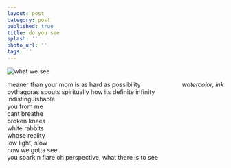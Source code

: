 ```yaml
---
layout: post
category: post
published: true
title: do you see
splash: ''
photo_url: ''
tags: ''
---
```

![what we see]({{site.baseurl}}/media/what-we-see.jpeg)
<!--more-->
<span class='date' style='float:right;'>*watercolor, ink*</span>  
  
  
meaner than your mom is as hard as possibility  
pythagoras spouts spiritually 
how its definite infinity  
indistinguishable  
you from me  
cant breathe  
broken knees  
white rabbits  
whose reality  
low light, slow  
now we gotta see  
you spark n flare oh
perspective, what there is to see  
